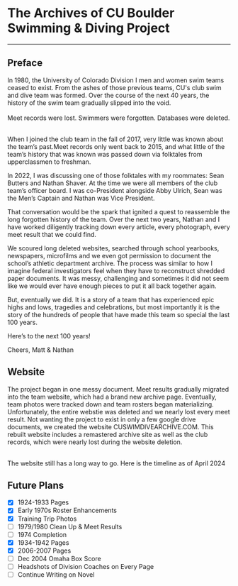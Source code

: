 # The Archives of CU Boulder Swimming & Diving Project
<hr>
<h2>Preface </h2>
In 1980, the University of Colorado Division I men and women swim teams ceased to exist. From the ashes of those previous teams, CU's club swim and dive team was formed. Over the course of the next 40 years, the history of the swim team gradually slipped into the void.<br />
<br>
Meet records were lost. Swimmers were forgotten. Databases were deleted.

<br />When I joined the club team in the fall of 2017, very little was known about the team’s past.Meet records only went back to 2015, and what little of the team’s history that was known was passed down via folktales from upperclassmen to freshman. 

In 2022, I was discussing one of those folktales with my roommates: Sean Butters and Nathan Shaver. At the time we were all members of the club team’s officer board. I was co-President alongside Abby Ulrich, Sean was the Men’s Captain and Nathan was Vice President.

That conversation would be the spark that ignited a quest to reassemble the long forgotten history of the team. Over the next two years, Nathan and I have worked diligently tracking down every article, every photograph, every meet result that we could find. 

We scoured long deleted websites, searched through school yearbooks, newspapers, microfilms and we even got permission to document the school’s athletic department archive. The process was similar to how I imagine federal investigators feel when they have to reconstruct shredded paper documents. It was messy, challenging and sometimes it did not seem like we would ever have enough pieces to put it all back together again.

But, eventually we did. It is a story of a team that has experienced epic highs and lows, tragedies and celebrations, but most importantly it is the story of the hundreds of people that have made this team so special the last 100 years. 

Here’s to the next 100 years!

Cheers,
Matt & Nathan

<h2>Website</h2>
The project began in one messy document. Meet results gradually migrated into the team website, which had a brand new archive page. Eventually, team photos were tracked down and team rosters began materializing. Unfortunately, the entire webstie was deleted and we nearly lost every meet result. Not wanting the project to exist in only a few google drive documents, we created the website CUSWIMDIVEARCHIVE.COM. This rebuilt website includes a remastered archive site as well as the club records, which were nearly lost during the website deletion. 

<br />The website still has a long way to go. Here is the timeline as of April 2024

<h2>Future Plans</h2>

- [x] 1924-1933 Pages
- [x] Early 1970s Roster Enhancements
- [x] Training Trip Photos
- [ ] 1979/1980 Clean Up & Meet Results
- [ ] 1974 Completion
- [x] 1934-1942 Pages
- [x] 2006-2007 Pages
- [ ] Dec 2004 Omaha Box Score
- [ ] Headshots of Division Coaches on Every Page
- [ ] Continue Writing on Novel
